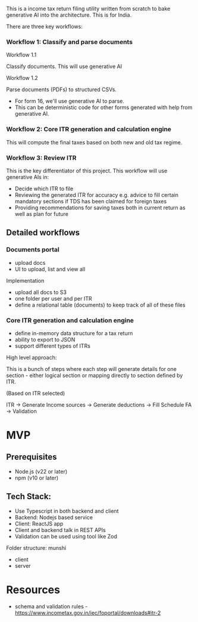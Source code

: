 This is a income tax return filing utility written from scratch to bake generative AI into the architecture. This is for India.

There are three key workflows:

### Workflow 1: Classify and parse documents

Workflow 1.1

Classify documents. This will use generative AI

Workflow 1.2

Parse documents (PDFs) to structured CSVs. 
- For form 16, we'll use generative AI to parse.
- This can be deterministic code for other forms generated with help from generative AI.

### Workflow 2: Core ITR generation and calculation engine

This will compute the final taxes based on both new and old tax regime.

### Workflow 3: Review ITR

This is the key differentiator of this project. This workflow will use generative AIs in:

- Decide which ITR to file
- Reviewing the generated ITR for accuracy e.g. advice to fill certain mandatory sections if TDS has been claimed for foreign taxes
- Providing recommendations for saving taxes both in current return as well as plan for future

## Detailed workflows

### Documents portal
- upload docs
- UI to upload, list and view all 
 
Implementation
- upload all docs to S3
- one folder per user and per ITR
- define a relational table (documents) to keep track of all of these files

### Core ITR generation and calculation engine  

- define in-memory data structure for a tax return
- ability to export to JSON
- support different types of ITRs

High level approach:

This is a bunch of steps where each step will generate details for one section - either logical section or mapping directly to section defined by ITR.

(Based on ITR selected)

ITR -> Generate Income sources -> Generate deductions -> Fill Schedule FA -> Validation

# MVP

## Prerequisites

- Node.js (v22 or later)
- npm (v10 or later)

## Tech Stack:
- Use Typescript in both backend and client
- Backend: Nodejs based service
- Client: ReactJS app
- Client and backend talk in REST APIs
- Validation can be used using tool like Zod


Folder structure:
munshi
* client
* server

# Resources
- schema and validation rules - https://www.incometax.gov.in/iec/foportal/downloads#itr-2 
